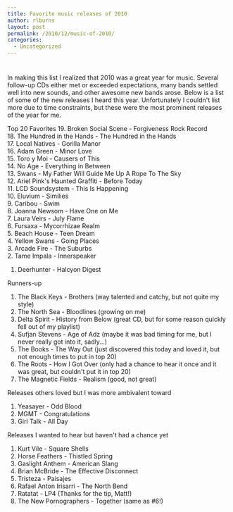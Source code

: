 ```yaml
---
title: Favorite music releases of 2010
author: rlburns
layout: post
permalink: /2010/12/music-of-2010/
categories:
  - Uncategorized
---
```

# 

In making this list I realized that 2010 was a great year for music. Several follow-up CDs either met or exceeded expectations, many bands settled well into new sounds, and other awesome new bands arose. Below is a list of some of the new releases I heard this year. Unfortunately I couldn't list more due to time constraints, but these were the most prominent releases of the year for me. 

Top 20 Favorites
19. Broken Social Scene - Forgiveness Rock Record  
18. The Hundred in the Hands - The Hundred in the Hands  
17. Local Natives - Gorilla Manor  
16. Adam Green - Minor Love  
15. Toro y Moi - Causers of This  
14. No Age - Everything in Between  
13. Swans - My Father Will Guide Me Up A Rope To The Sky  
12. Ariel Pink's Haunted Graffiti - Before Today  
11. LCD Soundsystem - This Is Happening  
10. Eluvium - Similies  
9. Caribou - Swim  
8. Joanna Newsom - Have One on Me  
7. Laura Veirs - July Flame  
6. Fursaxa - Mycorrhizae Realm  
5. Beach House - Teen Dream  
4. Yellow Swans - Going Places  
3. Arcade Fire - The Suburbs  
2. Tame Impala - Innerspeaker  
1. Deerhunter - Halcyon Digest

Runners-up
1. The Black Keys - Brothers (way talented and catchy, but not quite my style)  
2. The North Sea - Bloodlines (growing on me)  
3. Delta Spirit - History from Below (great CD, but for some reason quickly fell out of my playlist)  
4. Sufjan Stevens - Age of Adz (maybe it was bad timing for me, but I never really got into it, sadly...)  
5. The Books - The Way Out (just discovered this today and loved it, but not enough times to put in top 20)  
6. The Roots - How I Got Over (only had a chance to hear it once and it was great, but couldn't put it in top 20)  
7. The Magnetic Fields - Realism (good, not great)

Releases others loved but I was more ambivalent toward
1. Yeasayer - Odd Blood  
2. MGMT - Congratulations  
3. Girl Talk - All Day

Releases I wanted to hear but haven't had a chance yet
1. Kurt Vile - Square Shells  
2. Horse Feathers - Thistled Spring  
3. Gaslight Anthem - American Slang  
4. Brian McBride - The Effective Disconnect  
5. Tristeza - Paisajes  
6. Rafael Anton Irisarri - The North Bend  
7. Ratatat - LP4 (Thanks for the tip, Matt!)  
8. The New Pornographers - Together (same as \#6!)